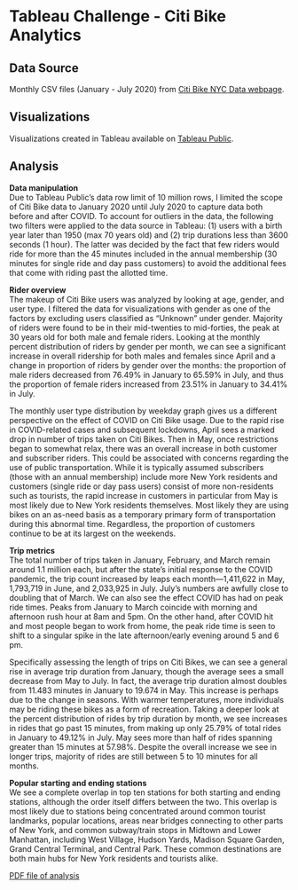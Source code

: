 # Tableau Challenge - Citi Bike Analytics
## Data Source
Monthly CSV files (January - July 2020) from [Citi Bike NYC Data webpage](https://www.citibikenyc.com/system-data).

## Visualizations
Visualizations created in Tableau available on [Tableau Public](https://public.tableau.com/profile/alysma#!/vizhome/CITIBIKE_16035920723180/CitiBikeAnalytics).

## Analysis
**Data manipulation**  
Due to Tableau Public’s data row limit of 10 million rows, I limited the scope of Citi Bike data to January 2020 until July 2020 to capture data both before and after COVID. To account for outliers in the data, the following two filters were applied to the data source in Tableau: (1) users with a birth year later than 1950 (max 70 years old) and (2) trip durations less than 3600 seconds (1 hour). The latter was decided by the fact that few riders would ride for more than the 45 minutes included in the annual membership (30 minutes for single ride and day pass customers) to avoid the additional fees that come with riding past the allotted time.

**Rider overview**  
The makeup of Citi Bike users was analyzed by looking at age, gender, and user type. I filtered the data for visualizations with gender as one of the factors by excluding users classified as “Unknown” under gender. Majority of riders were found to be in their mid-twenties to mid-forties, the peak at 30 years old for both male and female riders. Looking at the monthly percent distribution of riders by gender per month, we can see a significant increase in overall ridership for both males and females since April and a change in proportion of riders by gender over the months: the proportion of male riders decreased from 76.49% in January to 65.59% in July, and thus the proportion of female riders increased from 23.51% in January to 34.41% in July. 

The monthly user type distribution by weekday graph gives us a different perspective on the effect of COVID on Citi Bike usage. Due to the rapid rise in COVID-related cases and subsequent lockdowns, April sees a marked drop in number of trips taken on Citi Bikes. Then in May, once restrictions began to somewhat relax, there was an overall increase in both customer and subscriber riders. This could be associated with concerns regarding the use of public transportation. While it is typically assumed subscribers (those with an annual membership) include more New York residents and customers (single ride or day pass users) consist of more non-residents such as tourists, the rapid increase in customers in particular from May is most likely due to New York residents themselves. Most likely they are using bikes on an as-need basis as a temporary primary form of transportation during this abnormal time. Regardless, the proportion of customers continue to be at its largest on the weekends.

**Trip metrics**  
The total number of trips taken in January, February, and March remain around 1.1 million each, but after the state’s initial response to the COVID pandemic, the trip count increased by leaps each month—1,411,622 in May, 1,793,719 in June, and 2,033,925 in July. July’s numbers are awfully close to doubling that of March. We can also see the effect COVID has had on peak ride times. Peaks from January to March coincide with morning and afternoon rush hour at 8am and 5pm. On the other hand, after COVID hit and most people began to work from home, the peak ride time is seen to shift to a singular spike in the late afternoon/early evening around 5 and 6 pm.

Specifically assessing the length of trips on Citi Bikes, we can see a general rise in average trip duration from January, though the average sees a small decrease from May to July. In fact, the average trip duration almost doubles from 11.483 minutes in January to 19.674 in May. This increase is perhaps due to the change in seasons. With warmer temperatures, more individuals may be riding these bikes as a form of recreation. Taking a deeper look at the percent distribution of rides by trip duration by month, we see increases in rides that go past 15 minutes, from making up only 25.79% of total rides in January to 49.12% in July. May sees more than half of rides spanning greater than 15 minutes at 57.98%. Despite the overall increase we see in longer trips, majority of rides are still between 5 to 10 minutes for all months.

**Popular starting and ending stations**  
We see a complete overlap in top ten stations for both starting and ending stations, although the order itself differs between the two. This overlap is most likely due to stations being concentrated around common tourist landmarks, popular locations, areas near bridges connecting to other parts of New York, and common subway/train stops in Midtown and Lower Manhattan, including West Village, Hudson Yards, Madison Square Garden, Grand Central Terminal, and Central Park. These common destinations are both main hubs for New York residents and tourists alike.

[PDF file of analysis](citibikeanalysis.pdf)

